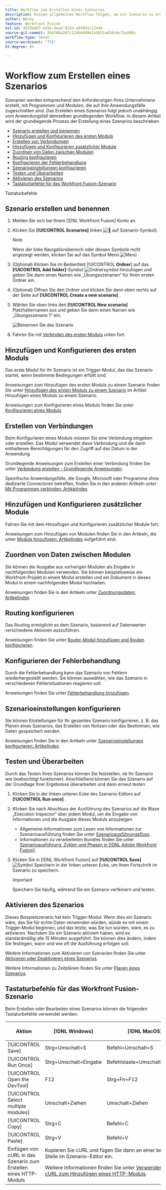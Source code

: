 ```yaml
---
title: Workflow zum Erstellen eines Szenarios
description: Diesem allgemeinen Workflow folgen, um ein Szenario zu erstellen
author: Becky
feature: Workfront Fusion
exl-id: 49f8edd7-e29a-4ead-9134-a9f0d1cc244d
source-git-commit: 394f80a2d7c124bbd00e1a5b51ad3dc6e73a996b
workflow-type: tm+mt
source-wordcount: '772'
ht-degree: 0%

---
```


# Workflow zum Erstellen eines Szenarios

Szenarien werden entsprechend den Anforderungen Ihres Unternehmens erstellt, mit Programmen und Modulen, die auf Ihre Anwendungsfälle zugeschnitten sind. Das Erstellen eines Szenarios folgt jedoch unabhängig vom Anwendungsfall demselben grundlegenden Workflow. In diesem Artikel wird der grundlegende Prozess der Erstellung eines Szenarios beschrieben.


* [Szenario erstellen und benennen](#create-and-name-the-scenario)
* [Hinzufügen und Konfigurieren des ersten Moduls](#configure-the-first-module)
* [Erstellen von Verbindungen](#create-connections)
* [Hinzufügen und Konfigurieren zusätzlicher Module](#add-and-configure-additional-modules)
* [Zuordnen von Daten zwischen Modulen](#map-data-between-modules)
* [Routing konfigurieren](#configure-routing)
* [Konfigurieren der Fehlerbehandlung](#configure-error-handling)
* [Szenarioeinstellungen konfigurieren](#onfigure-scenario-settings)
* [Testen und Überarbeiten](#test-and-revise)
* [Aktivieren des Szenarios](#activate-the-scenario)
* [Tastaturbefehle für das Workfront Fusion-Szenario](#workfront-fusion-scenario-keyboard-shortcuts)

Tastaturbefehle



## Szenario erstellen und benennen

1. Melden Sie sich bei Ihrem [!DNL Workfront Fusion] Konto an.
1. Klicken Sie **[!UICONTROL Scenarios]** linken ![&#128279;](assets/scenarios-icon.png) auf Szenario-Symbol).

   >[!NOTE]
   >
   >Wenn der linke Navigationsbereich oder dessen Symbole nicht angezeigt werden, klicken Sie auf das Symbol Menü ![Menü](assets/main-menu-icon-left-nav.png) .

1. (Optional) Klicken Sie im Bedienfeld [!UICONTROL **Ordner**] auf das **[!UICONTROL Add folder]**-Symbol ![Ordnersymbol hinzufügen](assets/add-folder-icon.png) und geben Sie dann einen Namen wie „Übungsszenarien“ für Ihren ersten Ordner ein.

1. (Optional) Öffnen Sie den Ordner und klicken Sie dann oben rechts auf der Seite auf **[!UICONTROL Create a new scenario]** .

1. Wählen Sie oben links den **[!UICONTROL New scenario]** Platzhalternamen aus und geben Sie dann einen Namen wie „Übungsszenario 1“ ein.

   ![Benennen Sie das Szenario](assets/name-the-scenario.png)

1. Fahren Sie mit [Verbinden des ersten Moduls](#2-connect-the-first-module) unten fort.

## Hinzufügen und Konfigurieren des ersten Moduls

Das erste Modul für Ihr Szenario ist ein Trigger-Modul, das das Szenario startet, wenn bestimmte Bedingungen erfüllt sind.

Anweisungen zum Hinzufügen des ersten Moduls zu einem Szenario finden Sie unter [Hinzufügen des ersten Moduls zu einem Szenario](/help/workfront-fusion/create-scenarios/add-modules/add-a-module-basic.md#add-the-first-module-to-a-scenario) im Artikel Hinzufügen eines Moduls zu einem Szenario.

Anweisungen zum Konfigurieren eines Moduls finden Sie unter [Konfigurieren eines Moduls](/help/workfront-fusion/create-scenarios/add-modules/configure-a-modules-settings.md)

## Erstellen von Verbindungen

Beim Konfigurieren eines Moduls müssen Sie eine Verbindung eingeben oder erstellen. Das Modul verwendet diese Verbindung und die darin enthaltenen Berechtigungen für den Zugriff auf das Datum in der Anwendung.

Grundlegende Anweisungen zum Erstellen einer Verbindung finden Sie unter [Verbindung erstellen - Grundlegende Anweisungen](/help/workfront-fusion/create-scenarios/connect-to-apps/connect-to-fusion-general.md).

Spezifische Anwendungsfälle, die Google, Microsoft oder Programme ohne dedizierte Connectoren betreffen, finden Sie in den anderen Artikeln unter [Mit Programmen verbinden: Artikelindex](/help/workfront-fusion/create-scenarios/connect-to-apps/connect-to-apps-toc.md).

## Hinzufügen und Konfigurieren zusätzlicher Module

Fahren Sie mit dem Hinzufügen und Konfigurieren zusätzlicher Module fort.

Anweisungen zum Hinzufügen von Modulen finden Sie in den Artikeln, die unter [Module hinzufügen: Artikelindex](/help/workfront-fusion/create-scenarios/add-modules/add-modules-toc.md) aufgeführt sind.

## Zuordnen von Daten zwischen Modulen

Sie können die Ausgabe aus vorherigen Modulen als Eingabe in nachfolgenden Modulen verwenden. Sie können beispielsweise ein Workfront-Projekt in einem Modul erstellen und ein Dokument in dieses Modul in einem nachfolgenden Modul hochladen.

Anweisungen finden Sie in den Artikeln unter [Zuordnungsdaten: Artikelindex](/help/workfront-fusion/create-scenarios/map-data/map-data-toc.md).

## Routing konfigurieren

Das Routing ermöglicht es dem Szenario, basierend auf Datenwerten verschiedene Aktionen auszuführen.

Anweisungen finden Sie unter [Router-Modul hinzufügen und Routen konfigurieren](/help/workfront-fusion/create-scenarios/add-modules/router-module.md).

## Konfigurieren der Fehlerbehandlung

Durch die Fehlerbehandlung kann das Szenario von Fehlern wiederhergestellt werden. Sie können auswählen, wie das Szenario in verschiedenen Fehlersituationen reagieren soll.

Anweisungen finden Sie unter [Fehlerbehandlung hinzufügen](/help/workfront-fusion/create-scenarios/config-error-handling/error-handling.md).

## Szenarioeinstellungen konfigurieren

Sie können Einstellungen für Ihr gesamtes Szenario konfigurieren, z. B. das Planen eines Szenarios, das Erstellen von Notizen oder das Bestimmen, wie Daten gespeichert werden.

Anweisungen finden Sie in den Artikeln unter [Szenarioeinstellungen konfigurieren: Artikelindex](/help/workfront-fusion/create-scenarios/config-scenarios-settings/config-scenario-settings-toc.md).

## Testen und Überarbeiten

Durch das Testen Ihres Szenarios können Sie feststellen, ob Ihr Szenario wie beabsichtigt funktioniert. Anschließend können Sie das Szenario auf der Grundlage Ihrer Ergebnisse überarbeiten und dann erneut testen.

1. Klicken Sie in der linken unteren Ecke des Szenario-Editors auf **[!UICONTROL Run once]** .
1. Klicken Sie nach Abschluss der Ausführung des Szenarios auf die Blase „Execution Inspector“ über jedem Modul, um die Eingabe von Informationen und die Ausgabe dieses Moduls anzuzeigen.

   * Allgemeine Informationen zum Lesen von Informationen zur Szenarioausführung finden Sie unter [Szenarioausführungsfluss](/help/workfront-fusion/references/scenarios/scenario-execution-flow.md).
   * Informationen zu verarbeiteten Bundles finden Sie unter [Szenarioausführung, Zyklen und Phasen in [!DNL Adobe Workfront Fusion]](/help/workfront-fusion/references/scenarios/scenario-execution-cycles-phases.md).

1. Klicken Sie in [!DNL Workfront Fusion] auf **[!UICONTROL Save]** ![Symbol Speichern](assets/save-icon.png) in der linken unteren Ecke, um Ihren Fortschritt im Szenario zu speichern.

   >[!IMPORTANT]
   >
   >Speichern Sie häufig, während Sie ein Szenario verfeinern und testen.

## Aktivieren des Szenarios

Dieses Beispielszenario hat kein Trigger-Modul. Wenn dies ein Szenario wäre, das Sie für echte Daten verwenden würden, würde es mit einem Trigger-Modul beginnen, und das letzte, was Sie tun würden, wäre, es zu aktivieren. Nachdem Sie ein Szenario aktiviert haben, wird es standardmäßig alle 15 Minuten ausgeführt. Sie können dies ändern, indem Sie festlegen, wann und wie oft die Ausführung erfolgen soll.

Weitere Informationen zum Aktivieren von Szenarien finden Sie unter [Aktivieren oder Deaktivieren eines Szenarios](/help/workfront-fusion/manage-scenarios/activate-deactivate-scenarios.md).

Weitere Informationen zu Zeitplänen finden Sie unter [Planen eines Szenarios](/help/workfront-fusion/create-scenarios/config-scenarios-settings/schedule-a-scenario.md).

## Tastaturbefehle für das Workfront Fusion-Szenario

Beim Erstellen oder Bearbeiten eines Szenarios können die folgenden Tastaturbefehle verwendet werden:

<table style="table-layout:auto"> 
 <col data-mc-conditions=""> 
 <col data-mc-conditions=""> 
 <col data-mc-conditions=""> 
 <thead> 
  <tr> 
   <th> <p>Aktion</p> </th> 
   <th>[!DNL Windows]</th> 
   <th> <p>[!DNL MacOS]</p> </th> 
  </tr> 
 </thead> 
 <tbody> 
  <tr> 
   <td role="rowheader">[!UICONTROL Save] </td> 
   <td>Strg+Umschalt+S</td> 
   <td>Befehl+Umschalt+S</span> </td> 
  </tr> 
  <tr> 
   <td role="rowheader">[!UICONTROL Run Once]</td> 
   <td>Strg+Umschalt+Eingabe</td> 
   <td>Befehlstaste+Umschalt+Eingabe</span> </td> 
  </tr> 
  <tr> 
   <td role="rowheader">[!UICONTROL Open the DevTool]</td> 
   <td>F12</td> 
   <td>Strg+Fn+F12</span> </td> 
  </tr> 
  <tr> 
   <td role="rowheader">[!UICONTROL Select multiple modules]</td> 
   <td>Umschalt+Ziehen</td> 
   <td>Umschalt+Ziehen</span> </td> 
  </tr> 
  <tr> 
   <td role="rowheader">[!UICONTROL Copy]</td> 
   <td>Strg+C</td> 
   <td>Befehl+C</span> </td> 
  </tr> 
  <tr> 
   <td role="rowheader">[!UICONTROL Paste]</td> 
   <td>Strg+V</td> 
   <td>Befehl+V</span> </td> 
  </tr> 
  <tr> 
   <td role="rowheader">Einfügen von cURL in das Szenario zum Erstellen eines HTTP-Moduls</td> 
   <td colspan="2">Kopieren Sie cURL und fügen Sie dann an einer beliebigen Stelle im Szenario-Editor ein.<p>Weitere Informationen finden Sie unter <a href="/help/workfront-fusion/create-scenarios/add-modules/use-curl-create-http.md">Verwenden von cURL zum Hinzufügen eines HTTP-Moduls</a>.</td> 
  </tr> 
 </tbody> 
</table>





